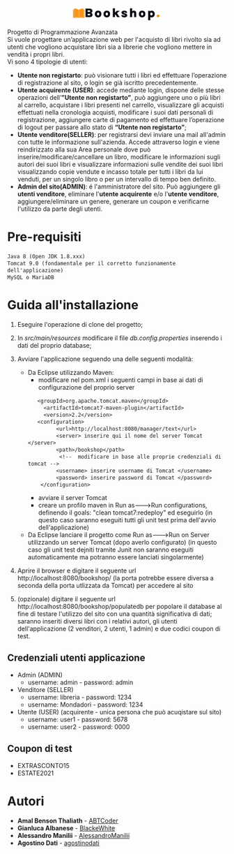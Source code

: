 <p align="center">
<img src="./WebContent/resources/img/logo.png" width="40%">
</p>

Progetto di Programmazione Avanzata  
Si vuole progettare un’applicazione web per l'acquisto di libri rivolto sia ad utenti che vogliono acquistare libri sia a librerie che vogliono mettere in vendità i propri libri.  
Vi sono 4 tipologie di utenti:
 * **Utente non registarto**: può visionare tutti i libri ed effettuare l’operazione di registrazione al sito, o login se già iscritto precedentemente.
  * **Utente acquirente (USER)**: accede mediante login, dispone delle stesse operazioni dell’**”Utente non registarto”**, può aggiungere uno o più libri al carrello, acquistare i libri presenti nel carrello, visualizzare gli acquisti effettuati nella cronologia acquisti, modificare i suoi dati personali di registrazione, aggiungere carte di pagamento ed effettuare l’operazione di logout per passare allo stato di **“Utente non registarto”**;  
  * **Utente venditore(SELLER)**: per registrarsi devi inviare una mail all'admin con tutte le informazione sull'azienda. Accede attraverso login e viene reindirizzato alla sua Area personale dove può inserire/modificare/cancellare un libro, modificare le informazioni sugli autori dei suoi libri e visualizzare informazioni sulle vendite dei suoi libri visualizzando copie vendute e incasso totale per tutti i libri da lui venduti, per un singolo libro o per un intervallo di tempo ben definito.
  * **Admin del sito(ADMIN)**: é l'amministratore del sito. Può aggiungere gli **utenti venditore**, eliminare l'**utente acquirente** e/o l'**utente venditore**, aggiungere/eliminare un genere, generare un coupon e verificarne l'utilizzo da parte degli utenti. 

# Pre-requisiti


```
Java 8 (Open JDK 1.8.xxx)
Tomcat 9.0 (fondamentale per il corretto funzionamente dell'applicazione)
MySQL o MariaDB
```

# Guida all'installazione 

1. Eseguire l'operazione di clone del progetto;
2. In *src/main/resources* modificare il file *db.config.properties* inserendo i dati del proprio database;
3. Avviare l'applicazione seguendo una delle seguenti modalità:
   * Da Eclipse utilizzando Maven:
     * modificare nel pom.xml i seguenti campi in base ai dati di configurazione del proprio server 
     ```
        <groupId>org.apache.tomcat.maven</groupId>
          <artifactId>tomcat7-maven-plugin</artifactId>
          <version>2.2</version>
        <configuration>
              <url>http://localhost:8080/manager/text</url>
              <server> inserire qui il nome del server Tomcat </server>  
              <path>/bookshop</path>
               <!--  modificare in base alle proprie credenziali di tomcat -->
              <username> inserire username di Tomcat </username>
              <password> inserire password di Tomcat </password>
         </configuration>
     ```
     * avviare il server Tomcat
     * creare un profilo maven in Run as--->Run configurations, definendo il goals: "clean tomcat7:redeploy" ed eseguirlo
     (in questo caso saranno eseguiti tutti gli unit test prima dell'avvio dell'applicazione)
   * Da Eclipse lanciare il progetto come Run as--->Run on Server utilizzando un server Tomcat (dopo averlo configurato) 
       (in questo caso gli unit test dejniti tramite Junit non saranno eseguiti automaticamente ma potranno essere lanciati singolarmente)
   
4. Aprire il browser e digitare il seguente url http://localhost:8080/bookshop/ (la porta potrebbe essere diversa a seconda della porta utlizzata da Tomcat) per accedere al sito 
5. (opzionale) digitare il seguente url http://localhost:8080/bookshop/populatedb per popolare il database al fine di testare l'utilizzo del sito con una quantità significativa di dati; saranno inseriti diversi libri con i relativi autori, gli utenti dell'applicazione (2 venditori, 2 utenti, 1 admin) e due codici coupon di test.

## Credenziali utenti applicazione
* Admin (ADMIN)
  * username: admin - password: admin
* Venditore (SELLER) 
  * username: libreria - password: 1234
  * username: Mondadori - password: 1234
* Utente (USER) (acquirente - unica persona che può acuqistare sul sito)
  * username: user1 - password: 5678
  * username: user2 - password: 0000
  
## Coupon di test
  * EXTRASCONTO15
  * ESTATE2021

# Autori
* **Amal Benson Thaliath** - [ABTCoder](https://github.com/ABTCoder)
* **Gianluca Albanese** - [BlackeWhite](https://github.com/BlackeWhite)
* **Alessandro Manilii** - [AlessandroManilii](https://github.com/AlessandroManilii)
* **Agostino Dati** - [agostinodati](https://github.com/agostinodati)

